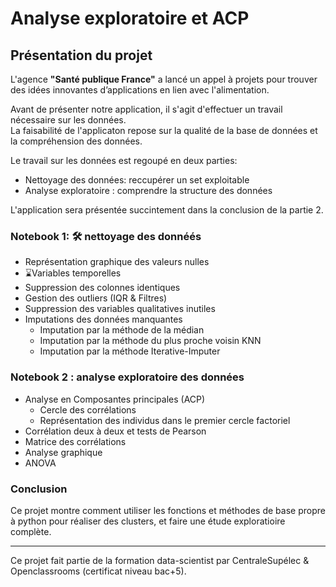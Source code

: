 # Analyse exploratoire et ACP

## Présentation du projet

L'agence **"Santé publique France"** a lancé un appel à projets pour trouver des idées innovantes d’applications en lien avec l'alimentation.

Avant de présenter notre application, il s'agit d'effectuer un travail nécessaire sur les données.       
La faisabilité de l'applicaton repose sur la qualité de la base de données et la compréhension des données.    

Le travail sur les données est regoupé en deux parties:     
- Nettoyage des données: reccupérer un set exploitable          
- Analyse exploratoire : comprendre la structure des données      

L'application sera présentée succintement dans la conclusion de la partie 2.

### Notebook 1: 🛠 nettoyage des donnéés 
- Représentation graphique des valeurs nulles
- ⌛️Variables temporelles
- Suppression des colonnes identiques
- Gestion des outliers (IQR & Filtres)
- Suppression des variables qualitatives inutiles
- Imputations des données manquantes
    - Imputation par la méthode de la médian      
    - Imputation par la méthode du plus proche voisin KNN
    - Imputation par la méthode Iterative-Imputer 

### Notebook 2 : analyse exploratoire des données


- Analyse en Composantes principales (ACP)
    - Cercle des corrélations
    - Représentation des individus dans le premier cercle factoriel
- Corrélation deux à deux et tests de Pearson     
- Matrice des corrélations
- Analyse graphique
- ANOVA
  
### Conclusion
Ce projet montre comment utiliser les fonctions et méthodes de base propre à python pour réaliser des clusters, et faire une étude exploratioire complète.   

***********
Ce projet fait partie de la formation data-scientist par CentraleSupélec & Openclassrooms (certificat niveau bac+5).
